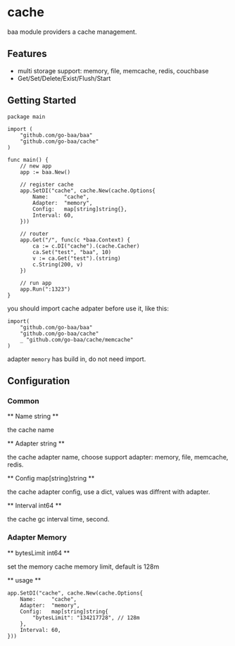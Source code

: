 # cache
baa module providers a cache management.

## Features

- multi storage support: memory, file, memcache, redis, couchbase
- Get/Set/Delete/Exist/Flush/Start

## Getting Started

```
package main

import (
	"github.com/go-baa/baa"
	"github.com/go-baa/cache"
)

func main() {
	// new app
	app := baa.New()

	// register cache
	app.SetDI("cache", cache.New(cache.Options{
		Name:     "cache",
		Adapter:  "memory",
		Config:   map[string]string{},
		Interval: 60,
	}))

	// router
	app.Get("/", func(c *baa.Context) {
		ca := c.DI("cache").(cache.Cacher)
		ca.Set("test", "baa", 10)
		v := ca.Get("test").(string)
		c.String(200, v)
	})

	// run app
	app.Run(":1323")
}
```

you should import cache adpater before use it, like this:

```
import(
    "github.com/go-baa/baa"
    "github.com/go-baa/cache"
    _ "github.com/go-baa/cache/memcache"
)
```

adapter ``memory`` has build in, do not need import.

## Configuration

### Common

** Name string **

the cache name

** Adapter string **

the cache adapter name, choose support adapter: memory, file, memcache, redis.

** Config map[string]string **

the cache adapter config, use a dict, values was diffrent with adapter.

** Interval int64 **

the cache gc interval time, second.

### Adapter Memory

** bytesLimit int64 **

set the memory cache memory limit, default is 128m

** usage **

```
app.SetDI("cache", cache.New(cache.Options{
    Name:     "cache",
    Adapter:  "memory",
    Config:   map[string]string{
        "bytesLimit": "134217728", // 128m
    },
    Interval: 60,
}))
```


